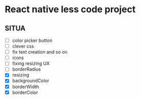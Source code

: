 # React native less code project


## SITUA
- [ ] color picker button
- [ ] clever css
- [ ] fix text creation and so on
- [ ] icons
- [ ] fixing resizing UX
- [ ] borderRadius 
- [x] resizing
- [x] backgroundColor
- [x] borderWidth
- [x] borderColor